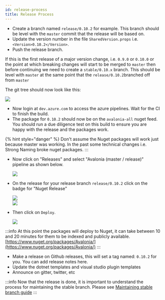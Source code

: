 ```yaml
---
id: release-process
title: Release Process
---
```


* Create a branch named `release/0.10.2` for example. This branch should be level with the `master` commit that the release will be based on.
* Update the version number in the file `SharedVersion.props` i.e. `<Version>0.10.2</Version>`.
* Push the release branch.

If this is the first release of a major version change, i.e. `0.9.0` or `0.10.0` or the point at which breaking changes will start to be merged to `master` then before continuing we need to create a `stable/0.10.x` branch. This should be level with `master` at the same point that the `release/0.10.2`branched off from `master`

The git tree should now look like this:

  <div style={{textAlign: 'center'}}>
    <img src="/img/guides/developer-guides/release-process/image (4).png"/>
  </div>


* Now login at `dev.azure.com` to access the azure pipelines. Wait for the CI to finish the build.
* The package for `0.10.2` should now be on the `avalonia-all` nuget feed. You should run a due diligence test on this build to ensure you are happy with the release and the packages work.&#x20;

{% hint style="danger" %}
Don't assume the Nuget packages will work just because master was working. In the past some technical changes i.e. Strong Naming broke nuget packages.
:::

* Now click on "Releases" and select "Avalonia (master / release)" pipeline as shown below.

  <div style={{textAlign: 'center'}}>
    <img src="/img/guides/developer-guides/release-process/image (1).png"/>
  </div>

* On the release for your release branch `release/0.10.2` click on the badge for "Nuget Release"

  <div style={{textAlign: 'center'}}>
    <img src="/img/guides/developer-guides/release-process/image (11).png"/>
  </div>

  <div style={{textAlign: 'center'}}>
    <img src="/img/guides/developer-guides/release-process/image (17) (1) (1) (1).png"/>
  </div>

* Then click on `Deploy`.

  <div style={{textAlign: 'center'}}>
    <img src="/img/guides/developer-guides/release-process/image (16).png"/>
  </div>

:::info
At this point the packages will deploy to Nuget, it can take between 10 and 20 minutes for them to be indexed and publicly available. [https://www.nuget.org/packages/Avalonia/](https://www.nuget.org/packages/Avalonia/)
:::

* Make a release on Github releases, this will set a tag named: `0.10.2` for you. You can add release notes here.
* Update the dotnet templates and visual studio plugin templates
* Announce on gitter, twitter, etc

:::info
Now that the release is done, it is important to understand the process for maintaining the stable branch. Please see [Maintaining stable branch guide](maintaining-stable-branch-pr-merge-process.md)
:::
